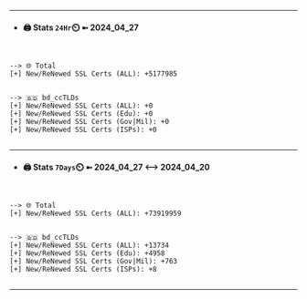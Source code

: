 

---
- #### 🖨️ **Stats** `24Hr`⏲️ ➼ 2024_04_27
```console


--> 🌐 Total
[+] New/ReNewed SSL Certs (ALL): +5177985


--> 🇧🇩 bd_ccTLDs
[+] New/ReNewed SSL Certs (ALL): +0
[+] New/ReNewed SSL Certs (Edu): +0
[+] New/ReNewed SSL Certs (Gov|Mil): +0
[+] New/ReNewed SSL Certs (ISPs): +0


```

---
- #### 🖨️ **Stats** `7Days`⏲️ ➼ 2024_04_27 <--> 2024_04_20
```console


--> 🌐 Total
[+] New/ReNewed SSL Certs (ALL): +73919959


--> 🇧🇩 bd_ccTLDs
[+] New/ReNewed SSL Certs (ALL): +13734
[+] New/ReNewed SSL Certs (Edu): +4958
[+] New/ReNewed SSL Certs (Gov|Mil): +763
[+] New/ReNewed SSL Certs (ISPs): +8


```

---

